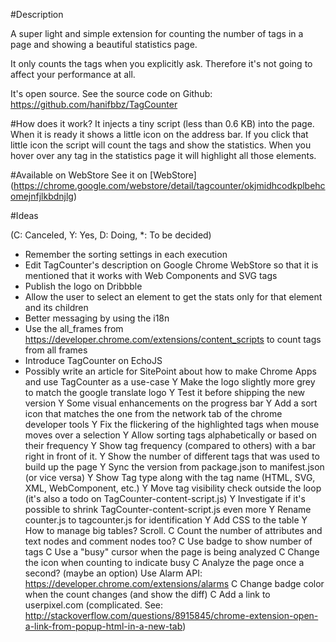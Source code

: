 #Description

A super light and simple extension for counting the number of tags in a page and showing a beautiful statistics page.

It only counts the tags when you explicitly ask. Therefore it's not going to affect your performance at all.

It's open source. See the source code on Github: https://github.com/hanifbbz/TagCounter

#How does it work?
It injects a tiny script (less than 0.6 KB) into the page. When it is ready it shows a little <n> icon on the address bar. If you click that little icon the script will count the tags and show the statistics. When you hover over any tag in the statistics page it will highlight all those elements.

#Available on WebStore
See it on [WebStore] (https://chrome.google.com/webstore/detail/tagcounter/okjmidhcodkplbehcomejnfjlkbdnjlg)

#Ideas

(C: Canceled, Y: Yes, D: Doing, *: To be decided)

* Remember the sorting settings in each execution
* Edit TagCounter's description on Google Chrome WebStore so that it is mentioned that it works with Web Components and SVG tags
* Publish the logo on Dribbble
* Allow the user to select an element to get the stats only for that element and its children
* Better messaging by using the i18n
* Use the all_frames from https://developer.chrome.com/extensions/content_scripts to count tags from all frames
* Introduce TagCounter on EchoJS
* Possibly write an article for SitePoint about how to make Chrome Apps and use TagCounter as a use-case
Y Make the logo slightly more grey to match the google translate logo
Y Test it before shipping the new version
Y Some visual enhancements on the progress bar
Y Add a sort icon that matches the one from the network tab of the chrome developer tools
Y Fix the flickering of the highlighted tags when mouse moves over a selection
Y Allow sorting tags alphabetically or based on their frequency
Y Show tag frequency (compared to others) with a bar right in front of it.
Y Show the number of different tags that was used to build up the page
Y Sync the version from package.json to manifest.json (or vice versa)
Y Show Tag type along with the tag name (HTML, SVG, XML, WebComponent, etc.)
Y Move tag visibility check outside the loop (it's also a todo on TagCounter-content-script.js)
Y Investigate if it's possible to shrink TagCounter-content-script.js even more
Y Rename counter.js to tagcounter.js for identification
Y Add CSS to the table
Y How to manage big tables? Scroll.
C Count the number of attributes and text nodes and comment nodes too?
C Use badge to show number of tags
C Use a "busy" cursor when the page is being analyzed
C Change the icon when counting to indicate busy
C Analyze the page once a second? (maybe an option) Use Alarm API: https://developer.chrome.com/extensions/alarms
C Change badge color when the count changes (and show the diff)
C Add a link to userpixel.com (complicated. See: http://stackoverflow.com/questions/8915845/chrome-extension-open-a-link-from-popup-html-in-a-new-tab)